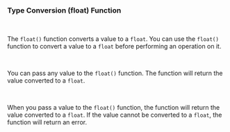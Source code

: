 ### Type Conversion (float) Function

<br />

The `float()` function converts a value to a `float`. You can use the `float()` function to convert a value to a `float` before performing an operation on it.

<br />

You can pass any value to the `float()` function. The function will return the value converted to a `float`.

<br />

When you pass a value to the `float()` function, the function will return the value converted to a `float`. If the value cannot be converted to a `float`, the function will return an error.
